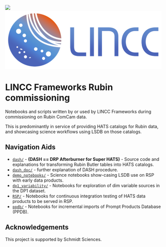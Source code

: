 <img src="https://cdn2.webdamdb.com/1280_2yYofV7cPVE1.png?1607019137" height="200"> [![LINCC Frameworks](https://github.com/astronomy-commons/lsdb/blob/main/docs/lincc-logo.png)](https://lsstdiscoveryalliance.org/programs/lincc-frameworks/)

# LINCC Frameworks Rubin commissioning

Notebooks and scripts written by or used by LINCC Frameworks during
commissioning on Rubin ComCam data.

This is predominantly in service of providing HATS catalogs for Rubin data,
and showcasing science workflows using LSDB on those catalogs.

## Navigation Aids

- [`dash/`](./dash/) - **(DASH == DRP Afterburner for Super HATS)** - Source code and explanations for transforming Rubin Butler tables into HATS catalogs.
- [`dash_doc/`](./dash_doc/) - further explanation of DASH procedure.
- [`demo_notebooks/`](./demo_notebooks/) - Science notebooks show-casing LSDB use on RSP with early data products.
- [`dp1_variability/`](./dp1_variability/) - Notebooks for exploration of dim variable sources in the DP1 dataset.
- [`RSP/`](./RSP/) - Notebooks for continuous integration testing of HATS data products to be served in RSP.
- [`ppdb/`](./ppdb/) - Notebooks for incremental imports of Prompt Products Database (PPDB).

## Acknowledgements

This project is supported by Schmidt Sciences.
